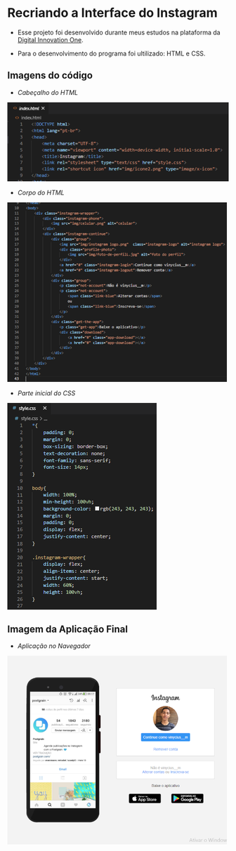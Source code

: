 # Recriando a Interface do Instagram
- Esse projeto foi desenvolvido durante meus estudos na plataforma da [Digital Innovation One](digitalinnovatioone.com.br).

- Para o desenvolvimento do programa foi ultilizado: HTML e CSS.

## Imagens do código
- *Cabeçalho do HTML*

![Cabeçalho](https://github.com/viniciusmartins1/interface-do-instagram/blob/main/Cabe%C3%A7alho.PNG)

- *Corpo do HTML*

![Corpo](https://github.com/viniciusmartins1/interface-do-instagram/blob/main/Corpo2.png)

- *Parte inicial do CSS*

![Css](https://github.com/viniciusmartins1/interface-do-instagram/blob/main/CSS.PNG)

## Imagem da Aplicação Final

- *Aplicação no Navegador*

![Aplicação Completa](https://github.com/viniciusmartins1/interface-do-instagram/blob/main/Aplica%C3%A7%C3%A3o%20Completa2.PNG)

